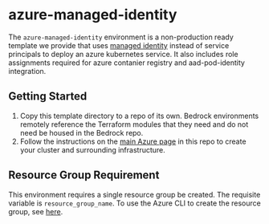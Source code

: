 # azure-managed-identity

The `azure-managed-identity` environment is a non-production ready template we provide that uses [managed identity](https://docs.microsoft.com/en-us/azure/aks/use-managed-identity) instead of service principals to deploy an azure kubernetes service. It also includes role assignments required for azure contanier registry and aad-pod-identity integration.

## Getting Started

1. Copy this template directory to a repo of its own. Bedrock environments remotely reference the Terraform modules that they need and do not need be housed in the Bedrock repo.
2. Follow the instructions on the [main Azure page](../../azure#Deploying-Azure-Cluster) in this repo to create your cluster and surrounding infrastructure.

## Resource Group Requirement

This environment requires a single resource group be created.  The requisite variable is `resource_group_name`.  To use the Azure CLI to create the resource group, see [here](../../azure/README.md).